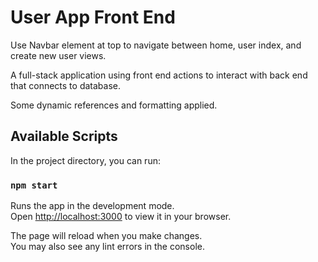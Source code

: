 <!-- using port 3333

Notes to self:  Change "image type" to reference separate database.  Toggle between local, url1, url2, etc.
For badges and users.  Disassociate entirely, and turn them into separate databases, so for example
query image database, for user with id 1, sort by image id number ascending.  Returns array to populate element.
jas = junction associative (junction and association interchangable?)

too big - minify
doesn't have cart - will be added

useContext - not taught in pursuit.  styling, application, global level data.  authentication or user session
multiple componet

state for local stuff mostly

redux?  usecontext?  other tech sql
bootstrap limts

scss - structured css

getAllThemesForUserSortThemeId should likewise disassociate; instead of sorting by theme id, user specified sort.

Change theme default from populating separately for each user?
See how other programs implemnet default themes, what is standard
practice if any?

Redefine default theme to be an array of themes in database.
This is added to array of user themes.

Object.keys returns an array of keys from an object, but the order is inconsistent (browsers, hardware, etc.)  Create a linked list in sql that pulls correct order every time.

*****
Snake to camel, camel to snake.  Look at "humps" package for implementation, but write own.  WHEN/WHERE HUMPS? especially if dynamic.
*****

*****
Ask about implmenetation and storing the entire users array in state.  Can just toggle, really, and have various checks.  INDUSTRY PRACTICES FOR STATE; have loads of state components just floating around, some local, some global-ish (user, theme).  Instead of separate axios call to individual element, reference the entire element list stored in state, with sort functions etc.  But this is not commonly done?

redux, mobx
*****

Fix "generictable" reference to reference id.  As Object.keys order is not guaranteed (though apparently should be consistent), consider switch to Map or Set data structure.

For now, use Axios call to individual (record) and specifying by user (rather than dynamically for badges and themes) as dynamic Link routing not covered in class, and insufficient time to research and implement new feature.  Break Axios calls into api folder.

Look again for how to use multiple params.  From different components?  From same component?

Mystery:  Why does the GenericTable css styling apply to the UserDetails table?

Index passes variable down to "detail".  user setState set to variable.  If variable not set, then axios call to retrieve data.  (such as if URL called directly).  Render component to indicate if axios was called or not.

*****
Call axios 20 units at a time - limit what goes in state, LIMIT RENDERING thousands potential components instead only 40 at a tie or whatever.
Is this backend or frontend?  Or is it a state management thing (get the entire list with one call, then get 20 queries at a time to solve rendering issues?)  It is a rendering, not memory issue?

sQL LIMIT OFFSET 48 ETC.
*****

Passing props.location.value through React Link does not work when page refreshed or using back/forwards buttons on browser.

In UsersIndex, axios is called then props passed to sub-component "GenericTable".  But where we access individual users, accessing GenericForm, there is no parent component.  Perhaps I should create one.  It does seem logical, though this is not what we did in class.  

Add escape clauses for UserEdit and UserDetails in case somehow data passed is null.  Though it shouldn't happen.  How can the component even be called outside of the wrapping context?  And the wrapping context provides the variable.  But it's useful in case someone else uses the component improperly, perhaps?  Encapsulation?

*****
htmlFor in label required for other rendering?  But may be eliminated where label wraps input completely, at least for some browsers.  Where/how do I look up versioning?  Like, putting input inside label won't require htmlFor, but that may not be all browsers.
*****

In GenericForm, using ...previous instead of deep copy.
Correct form to use unique key.  This requires some thought.  What is the key naming protocol, considering data structure?  Plan for scalability and brevity.

UserCreate uses state to take user because it's convenient.  But it's not really proper.  What if, for example, badge was created?  Badge is not in state.

UserEdit is not really dynamic for deletion function.

*****

MDN TABLE VERSION LIGHTHOUSE CHROME 
PRACTICAL scalability - database to frontend.
Look into 1 - checking data type of database (if even possible) and having form input type matching data type.  2 - checking input and edit data against "Set" data, constraining range of responses. - QUESTION - separate database to keep track of data types for front end form entry?  Is this standard practice?
And constraints link between database, backend, and frontend how?  Simply duplicating constraints in database, in the frontend?
Or keep a database of constraints?  But the database won't automatically update.

https://dba.stackexchange.com/questions/214863/how-to-list-all-constraints-of-a-table-in-postgresql

Apparently can import non-NOT NULL constraints.  (But what about NOT NULL?  Track separately?  But dynamic reference, undermines purpose.  Maybe try dummy data meeting constraints, and failure of null fields error return specifies what columns are set to non-null.)

https://stackoverflow.com/questions/20194806/how-to-get-a-list-column-names-and-datatypes-of-a-table-in-postgresql

for datatypes
*****

Slice is used for entry.  This is bad practice, as edit and  -->

<!-- # Getting Started with Create React App

This project was bootstrapped with [Create React App](https://github.com/facebook/create-react-app).


html, email, specific for form data type.

html is text only communication protocol.

html, classname, id overrides css

track eye moves. Copy youtube, amazon, simple stuff that emphasizes product.  one or two simple things that does something "cool".  Just a little flair.  Focus the product, and the IDEA of the product.
look into design specs

ui 

MOBILE presentation

flexbox - even space between elements
layout with header, aside, main, if too small then main goes on top and aside goes below then grid is easier for that.  Grid is like newspaper layout.

books on ux/ui design.

"angel list" - startups (?) - wellfound.  Startups, wear a lot of hats, teach self everything, teaching minimal.
midsize IBM or other, good training.

Google, Netflix, don't really have junior positions.  Work somewhere 6-12 months first; the FAANG companies
facebook, amazon, apple, netflix, google - apply after experience.  Maybe interneships, but even then not best
use of time to apply.

Ruby on rails - create CRUD app.  instant!  just add water.  Larabel for PHP.
Nest.js  Sails.js (similar to Rails)  Convention over configuration; if just follow the rules then it'll work.
Don't have to build functionality.  Just build it for you.  "The pit of success" - generally successful
if made by yourself.  But in React, could build bad patterns or hard to maintain patterns.

Rails - senior devs design it.  Just follow the pattern. Scalable &c.  (Look at Rails, does it right,
industry standard.  How handle authentication?  What pattern?  MVC?  Restful routes.  (What's MVC ?))

Tuesday, WEDS esp, thursday best days to come to campus.  Reach out to lillian, tristan.

look into relative "benefits", selling points of different structures - like React.

What large database projects use React.  Angular built by Google; Angular.js.  Then Facebook made React in 2014
or 2015.  View, purely open source.  New Angular uses TypeScript.  Java likes the new Angular.  (New is very different from old for Angular.)  React load time - 40% Fellows get jobs with React.  ANyways, look at load time loading animation and/or games or something.  The Python/SQL thing.  But isn't . . . another database used?

Numbers game.  Every interview a lesson.  What did I learn about company culture?  Don't sleep on it.  Go go go.

MIT self-driving course 2-d racetrack?

npm package "create james-app"

(eventually?)

Skeleton CSS https://cdnjs.com/libraries/skeleton

padding, center form, reduce form size

sass color variables

ADD

Login / logout functionality.

Logo

Template (change datatype, research template . . . color . . . palettes)

https://v5.reactrouter.com/native/example/auth-workflow

Login logout without authentication; shows flow of components.

Add object to reference action types and access level required to perform action.

Write documentation for use.  CSS styling.  Adding to database.

User Login should prevent duplicate usernames on edit as well.  Just create for now.  Also should be in util.


***** Theme notes
/*

    theme_id SERIAL PRIMARY KEY,
    theme_name VARCHAR(40) NOT NULL,
    theme_show_badges BOOLEAN NOT NULL,
    background_color VARCHAR(20)
    color 
    font_family 
    font_weight 
    font_size 
    border_color 
    border_style
    border_width
    user_id INT NOT NULL,

    Convert snake to camel

    color: textcolor
    fontfamily: arial, verdana, tahoma, Times New Roman
    Georgia, Garamond, Courier New
    Arial, sans-serif; if Arial not available, generic sans-serif used.
    #000000 reference works too (hexadecimal)
    */

    /*
    Set the fields I want.  Pull the ones I don't want out
    of the axios call with deconstruction.  Set the remainder
    to state.  Aggregate multiple axios calls.

    Find and replace all components like div with Div,
    as Bootstrap does.
    */

    Reconsider UserThemes.jsx.  See how the axios call has nothing to do with any front end component.  It's just a call, it's just data.  ID is pulled from URL, then put into a call to the backend; apart from that there's no interaction between front and backend and database.
    ***** END THEME NOTES

    Cleanup files (e.g. userSettings is now component, not a page.)

 -->

# User App Front End

Use Navbar element at top to navigate between home, user index, and create new user views.

A full-stack application using front end actions to interact with back end that connects to database.

Some dynamic references and formatting applied.

## Available Scripts

In the project directory, you can run:

### `npm start`

Runs the app in the development mode.\
Open [http://localhost:3000](http://localhost:3000) to view it in your browser.

The page will reload when you make changes.\
You may also see any lint errors in the console.

<!-- ### `npm test`

Launches the test runner in the interactive watch mode.\
See the section about [running tests](https://facebook.github.io/create-react-app/docs/running-tests) for more information.

### `npm run build`

Builds the app for production to the `build` folder.\
It correctly bundles React in production mode and optimizes the build for the best performance.

The build is minified and the filenames include the hashes.\
Your app is ready to be deployed!

See the section about [deployment](https://facebook.github.io/create-react-app/docs/deployment) for more information.

### `npm run eject`

**Note: this is a one-way operation. Once you `eject`, you can't go back!**

If you aren't satisfied with the build tool and configuration choices, you can `eject` at any time. This command will remove the single build dependency from your project.

Instead, it will copy all the configuration files and the transitive dependencies (webpack, Babel, ESLint, etc) right into your project so you have full control over them. All of the commands except `eject` will still work, but they will point to the copied scripts so you can tweak them. At this point you're on your own.

You don't have to ever use `eject`. The curated feature set is suitable for small and middle deployments, and you shouldn't feel obligated to use this feature. However we understand that this tool wouldn't be useful if you couldn't customize it when you are ready for it.

## Learn More

You can learn more in the [Create React App documentation](https://facebook.github.io/create-react-app/docs/getting-started).

To learn React, check out the [React documentation](https://reactjs.org/).

### Code Splitting

This section has moved here: [https://facebook.github.io/create-react-app/docs/code-splitting](https://facebook.github.io/create-react-app/docs/code-splitting)

### Analyzing the Bundle Size

This section has moved here: [https://facebook.github.io/create-react-app/docs/analyzing-the-bundle-size](https://facebook.github.io/create-react-app/docs/analyzing-the-bundle-size)

### Making a Progressive Web App

This section has moved here: [https://facebook.github.io/create-react-app/docs/making-a-progressive-web-app](https://facebook.github.io/create-react-app/docs/making-a-progressive-web-app)

### Advanced Configuration

This section has moved here: [https://facebook.github.io/create-react-app/docs/advanced-configuration](https://facebook.github.io/create-react-app/docs/advanced-configuration)

### Deployment

This section has moved here: [https://facebook.github.io/create-react-app/docs/deployment](https://facebook.github.io/create-react-app/docs/deployment)

### `npm run build` fails to minify

This section has moved here: [https://facebook.github.io/create-react-app/docs/troubleshooting#npm-run-build-fails-to-minify](https://facebook.github.io/create-react-app/docs/troubleshooting#npm-run-build-fails-to-minify) -->
